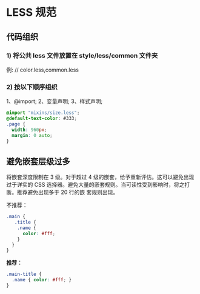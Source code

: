 
# LESS 规范

## 代码组织

### 1) 将公共 less 文件放置在 style/less/common 文件夹

例: // color.less,common.less

### 2) 按以下顺序组织

1、@import;
2、变量声明;
3、样式声明;

```css
@import "mixins/size.less";
@default-text-color: #333;
.page {
  width: 960px;
  margin: 0 auto;
}
```

## 避免嵌套层级过多

将嵌套深度限制在 3 级。对于超过 4 级的嵌套，给予重新评估。这可以避免出现过于详实的 CSS 选择器。避免大量的嵌套规则。当可读性受到影响时，将之打断。推荐避免出现多于 20 行的嵌 套规则出现。

不推荐：

```css
.main {
   .title {
    .name {
      color: #fff;  
    }
  }
}
```

 **推荐：**

```css
.main-title {
  .name { color: #fff; }
}
```
